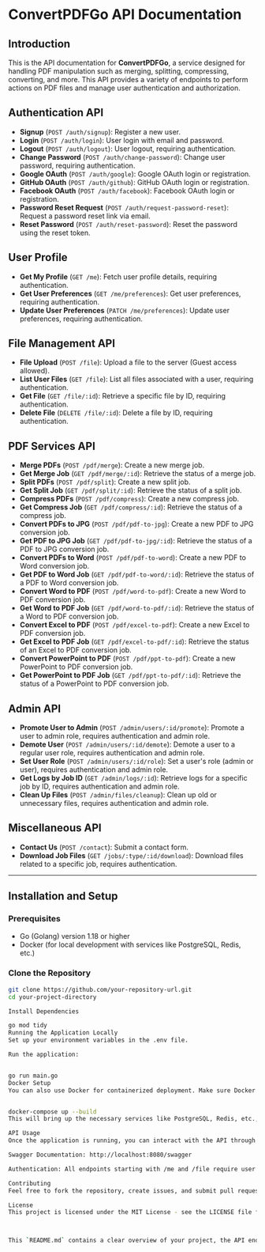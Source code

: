 # ConvertPDFGo API Documentation

## Introduction
This is the API documentation for **ConvertPDFGo**, a service designed for handling PDF manipulation such as merging, splitting, compressing, converting, and more. This API provides a variety of endpoints to perform actions on PDF files and manage user authentication and authorization.

## Authentication API
- **Signup** (`POST /auth/signup`): Register a new user.
- **Login** (`POST /auth/login`): User login with email and password.
- **Logout** (`POST /auth/logout`): User logout, requiring authentication.
- **Change Password** (`POST /auth/change-password`): Change user password, requiring authentication.
- **Google OAuth** (`POST /auth/google`): Google OAuth login or registration.
- **GitHub OAuth** (`POST /auth/github`): GitHub OAuth login or registration.
- **Facebook OAuth** (`POST /auth/facebook`): Facebook OAuth login or registration.
- **Password Reset Request** (`POST /auth/request-password-reset`): Request a password reset link via email.
- **Reset Password** (`POST /auth/reset-password`): Reset the password using the reset token.

## User Profile
- **Get My Profile** (`GET /me`): Fetch user profile details, requiring authentication.
- **Get User Preferences** (`GET /me/preferences`): Get user preferences, requiring authentication.
- **Update User Preferences** (`PATCH /me/preferences`): Update user preferences, requiring authentication.

## File Management API
- **File Upload** (`POST /file`): Upload a file to the server (Guest access allowed).
- **List User Files** (`GET /file`): List all files associated with a user, requiring authentication.
- **Get File** (`GET /file/:id`): Retrieve a specific file by ID, requiring authentication.
- **Delete File** (`DELETE /file/:id`): Delete a file by ID, requiring authentication.

## PDF Services API
- **Merge PDFs** (`POST /pdf/merge`): Create a new merge job.
- **Get Merge Job** (`GET /pdf/merge/:id`): Retrieve the status of a merge job.
- **Split PDFs** (`POST /pdf/split`): Create a new split job.
- **Get Split Job** (`GET /pdf/split/:id`): Retrieve the status of a split job.
- **Compress PDFs** (`POST /pdf/compress`): Create a new compress job.
- **Get Compress Job** (`GET /pdf/compress/:id`): Retrieve the status of a compress job.
- **Convert PDFs to JPG** (`POST /pdf/pdf-to-jpg`): Create a new PDF to JPG conversion job.
- **Get PDF to JPG Job** (`GET /pdf/pdf-to-jpg/:id`): Retrieve the status of a PDF to JPG conversion job.
- **Convert PDFs to Word** (`POST /pdf/pdf-to-word`): Create a new PDF to Word conversion job.
- **Get PDF to Word Job** (`GET /pdf/pdf-to-word/:id`): Retrieve the status of a PDF to Word conversion job.
- **Convert Word to PDF** (`POST /pdf/word-to-pdf`): Create a new Word to PDF conversion job.
- **Get Word to PDF Job** (`GET /pdf/word-to-pdf/:id`): Retrieve the status of a Word to PDF conversion job.
- **Convert Excel to PDF** (`POST /pdf/excel-to-pdf`): Create a new Excel to PDF conversion job.
- **Get Excel to PDF Job** (`GET /pdf/excel-to-pdf/:id`): Retrieve the status of an Excel to PDF conversion job.
- **Convert PowerPoint to PDF** (`POST /pdf/ppt-to-pdf`): Create a new PowerPoint to PDF conversion job.
- **Get PowerPoint to PDF Job** (`GET /pdf/ppt-to-pdf/:id`): Retrieve the status of a PowerPoint to PDF conversion job.

## Admin API
- **Promote User to Admin** (`POST /admin/users/:id/promote`): Promote a user to admin role, requires authentication and admin role.
- **Demote User** (`POST /admin/users/:id/demote`): Demote a user to a regular user role, requires authentication and admin role.
- **Set User Role** (`POST /admin/users/:id/role`): Set a user's role (admin or user), requires authentication and admin role.
- **Get Logs by Job ID** (`GET /admin/logs/:id`): Retrieve logs for a specific job by ID, requires authentication and admin role.
- **Clean Up Files** (`POST /admin/files/cleanup`): Clean up old or unnecessary files, requires authentication and admin role.

## Miscellaneous API
- **Contact Us** (`POST /contact`): Submit a contact form.
- **Download Job Files** (`GET /jobs/:type/:id/download`): Download files related to a specific job, requires authentication.

---

## Installation and Setup

### Prerequisites
- Go (Golang) version 1.18 or higher
- Docker (for local development with services like PostgreSQL, Redis, etc.)

### Clone the Repository
```bash
git clone https://github.com/your-repository-url.git
cd your-project-directory

Install Dependencies

go mod tidy
Running the Application Locally
Set up your environment variables in the .env file.

Run the application:


go run main.go
Docker Setup
You can also use Docker for containerized deployment. Make sure Docker is installed and then run:


docker-compose up --build
This will bring up the necessary services like PostgreSQL, Redis, etc., in containers.

API Usage
Once the application is running, you can interact with the API through the provided endpoints. You may use tools like Postman or Swagger to test the endpoints.

Swagger Documentation: http://localhost:8080/swagger

Authentication: All endpoints starting with /me and /file require user authentication (JWT token).

Contributing
Feel free to fork the repository, create issues, and submit pull requests for new features or bug fixes.

License
This project is licensed under the MIT License - see the LICENSE file for details.



This `README.md` contains a clear overview of your project, the API endpoints available, how to set up and run the 
